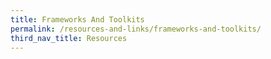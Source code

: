 ```yaml
---
title: Frameworks And Toolkits
permalink: /resources-and-links/frameworks-and-toolkits/
third_nav_title: Resources
---
```

